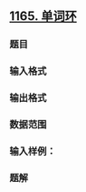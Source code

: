 ## [1165. 单词环](https://www.acwing.com/problem/content/1167/)

### 题目

### 输入格式

### 输出格式

### 数据范围

### 输入样例：



### 题解
